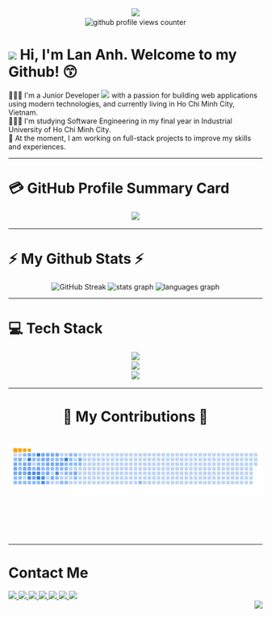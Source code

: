 <!--
**dhlananhh/dhlananhh** is a ✨ _special_ ✨ repository because its `README.md` (this file) appears on your GitHub profile.

Here are some ideas to get you started:

- 🔭 I’m currently working on ...
- 🌱 I’m currently learning ...
- 👯 I’m looking to collaborate on ...
- 🤔 I’m looking for help with ...
- 💬 Ask me about ...
- 📫 How to reach me: ...
- 😄 Pronouns: ...
- ⚡ Fun fact: ...
-->


<!-- Header Banner -->
<div align="center">
  <img src="https://media.giphy.com/media/M9gbBd9nbDrOTu1Mqx/giphy.gif" width="100"/>
</div>

<div align="center">
  <img src="https://komarev.com/ghpvc/?username=dhlananh&style=for-the-badge&color=blue&base=3000" alt="github profile views counter">
</div>

<!-- Introduction -->
<div align="left">
  <h1>
    <img src="https://media.giphy.com/media/hvRJCLFzcasrR4ia7z/giphy.gif" width="40">
    Hi, I'm Lan Anh. 
    Welcome to my Github! 😙
  </h1>
  🧏🏻‍♀️ I'm a Junior Developer <img src="https://media.giphy.com/media/WUlplcMpOCEmTGBtBW/giphy.gif" width="30"> with a passion for building web applications using modern technologies, and currently living in Ho Chi Minh City, Vietnam. <br/>
  👩🏻‍💻 I'm studying Software Engineering in my final year in Industrial University of Ho Chi Minh City. <br/>
  💭 At the moment, I am working on full-stack projects to improve my skills and experiences.
</div>

---

# 💳 GitHub Profile Summary Card
<div align="center">
  <img src="https://github-profile-summary-cards.vercel.app/api/cards/profile-details?username=dhlananhh&theme=dracula"/>
</div>

---

# ⚡ My Github Stats ⚡
<!-- ![Lan Anh's GitHub stats](https://github-readme-stats.vercel.app/api?username=dhlananhh&theme=dracula&hide_border=false&include_all_commits=true&count_private=true)<br/> -->

<div align="center">
  <img src="https://streak-stats.demolab.com?user=dhlananhh&count_private=true&theme=dracula&date_format=M%20j%5B%2C%20Y%5D&mode=weekly" alt="GitHub Streak" height="200" alt="streak stats" />
  <img src="https://github-readme-stats.vercel.app/api?username=dhlananhh&hide_title=false&hide_rank=false&show_icons=true&include_all_commits=true&count_private=true&disable_animations=false&theme=dracula&locale=en&hide_border=false" 
    height="200" alt="stats graph"  />
  <img src="https://github-readme-stats.vercel.app/api/top-langs?username=dhlananhh&locale=en&hide_title=false&layout=compact&card_width=400&langs_count=5&theme=dracula&hide_border=false" height="200" alt="languages graph"  />
</div>

---

# 💻 Tech Stack
<div align="center">
  <img src="https://skillicons.dev/icons?i=python,java,html,css,bootstrap,tailwind,mui,javascript,c,react,nextjs" />
  <br>
  <img src="https://skillicons.dev/icons?i=mongodb,mysql,postgres,sqlite" />
  <br>
  <img src="https://skillicons.dev/icons?i=vscode,eclipse,git,github,stackoverflow,figma,discord,idea,pycharm,powershell,notion,sublime" />
  <br>
</div>

---

<div align="center">
  <h1>🐍 My Contributions 🐍</h1>
  <br>
  <img alt="snake eating my contributions" src="https://raw.githubusercontent.com/dhlananhh/dhlananhh/output/github-contribution-grid-snake.gif" />
  
  <br/><br/><br/>
</div>

---

# Contact Me
<div align="left">
  <!-- Gmail -->
  <a href="mailto:dhlananh2309@gmail.com" target="_blank">
    <img src="https://img.shields.io/badge/Gmail-333333?style=for-the-badge&logo=gmail&logoColor=red" />
  </a>
  <!-- LinkedIn -->
  <a href="https://www.linkedin.com/in/dhlananh/" target="_blank">
    <img src="https://img.shields.io/badge/LinkedIn-0077B5?style=for-the-badge&logo=linkedin&logoColor=white" target="_blank" />
  </a>
  <!-- Portfolio -->
  <a href="https://dhlananhh.github.io/" target="_blank">
     <img src="https://img.shields.io/badge/Portfolio-FF5722?style=for-the-badge&logo=todoist&logoColor=white" target="_blank" /> <!-- sqlite, safari, google-chrome are other good icon options -->
  </a>
  <!-- Github -->
  <a href="https://github.com/dhlananhh" target="_blank">
    <img src="https://img.shields.io/badge/GitHub-100000?style=for-the-badge&logo=github&logoColor=white" />
  </a>
  <a href="https://www.facebook.com/dhlananhh" target="_blank">
    <img src="https://img.shields.io/badge/Facebook-1877F2?style=for-the-badge&logo=facebook&logoColor=white" />
  </a>
  <a href="https://www.instagram.com/dhlananh" target="_blank">
    <img src="https://img.shields.io/badge/Instagram-E4405F?style=for-the-badge&logo=instagram&logoColor=white" />
  </a>
  <a href="https://zalo.me/0906809981" target="_blank">
    <img src="https://img.shields.io/badge/Zalo-0068FF?style=for-the-badge&logo=zalo&logoColor=white" />
  </a>
</div>

<img align="right" height="150" src="https://i.imgflip.com/65efzo.gif"  />
